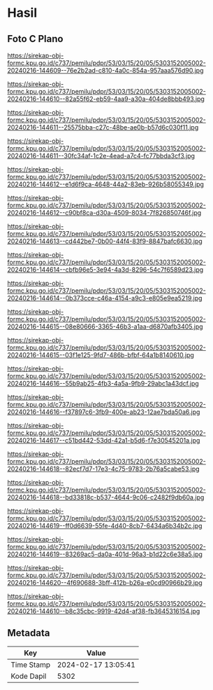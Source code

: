 # Hasil

## Foto C Plano

https://sirekap-obj-formc.kpu.go.id/c737/pemilu/pdpr/53/03/15/20/05/5303152005002-20240216-144609--76e2b2ad-c810-4a0c-854a-957aaa576d90.jpg

https://sirekap-obj-formc.kpu.go.id/c737/pemilu/pdpr/53/03/15/20/05/5303152005002-20240216-144610--82a55f62-eb59-4aa9-a30a-404de8bbb493.jpg

https://sirekap-obj-formc.kpu.go.id/c737/pemilu/pdpr/53/03/15/20/05/5303152005002-20240216-144611--25575bba-c27c-48be-ae0b-b57d6c030f11.jpg

https://sirekap-obj-formc.kpu.go.id/c737/pemilu/pdpr/53/03/15/20/05/5303152005002-20240216-144611--30fc34af-1c2e-4ead-a7c4-fc77bbda3cf3.jpg

https://sirekap-obj-formc.kpu.go.id/c737/pemilu/pdpr/53/03/15/20/05/5303152005002-20240216-144612--e1d6f9ca-4648-44a2-83eb-926b58055349.jpg

https://sirekap-obj-formc.kpu.go.id/c737/pemilu/pdpr/53/03/15/20/05/5303152005002-20240216-144612--c90bf8ca-d30a-4509-8034-7f826850746f.jpg

https://sirekap-obj-formc.kpu.go.id/c737/pemilu/pdpr/53/03/15/20/05/5303152005002-20240216-144613--cd442be7-0b00-44f4-83f9-8847bafc6630.jpg

https://sirekap-obj-formc.kpu.go.id/c737/pemilu/pdpr/53/03/15/20/05/5303152005002-20240216-144614--cbfb96e5-3e94-4a3d-8296-54c7f6589d23.jpg

https://sirekap-obj-formc.kpu.go.id/c737/pemilu/pdpr/53/03/15/20/05/5303152005002-20240216-144614--0b373cce-c46a-4154-a9c3-e805e9ea5219.jpg

https://sirekap-obj-formc.kpu.go.id/c737/pemilu/pdpr/53/03/15/20/05/5303152005002-20240216-144615--08e80666-3365-46b3-a1aa-d6870afb3405.jpg

https://sirekap-obj-formc.kpu.go.id/c737/pemilu/pdpr/53/03/15/20/05/5303152005002-20240216-144615--03f1e125-9fd7-486b-bfbf-64a1b8140610.jpg

https://sirekap-obj-formc.kpu.go.id/c737/pemilu/pdpr/53/03/15/20/05/5303152005002-20240216-144616--55b9ab25-4fb3-4a5a-9fb9-29abc1a43dcf.jpg

https://sirekap-obj-formc.kpu.go.id/c737/pemilu/pdpr/53/03/15/20/05/5303152005002-20240216-144616--f37897c6-3fb9-400e-ab23-12ae7bda50a6.jpg

https://sirekap-obj-formc.kpu.go.id/c737/pemilu/pdpr/53/03/15/20/05/5303152005002-20240216-144617--c51bd442-53dd-42a1-b5d6-f7e30545201a.jpg

https://sirekap-obj-formc.kpu.go.id/c737/pemilu/pdpr/53/03/15/20/05/5303152005002-20240216-144618--82ecf7d7-17e3-4c75-9783-2b76a5cabe53.jpg

https://sirekap-obj-formc.kpu.go.id/c737/pemilu/pdpr/53/03/15/20/05/5303152005002-20240216-144618--bd33818c-b537-4644-9c06-c2482f9db60a.jpg

https://sirekap-obj-formc.kpu.go.id/c737/pemilu/pdpr/53/03/15/20/05/5303152005002-20240216-144619--ff0d6639-55fe-4d40-8cb7-6434a6b34b2c.jpg

https://sirekap-obj-formc.kpu.go.id/c737/pemilu/pdpr/53/03/15/20/05/5303152005002-20240216-144619--83269ac5-da0a-401d-96a3-b1d22c6e38a5.jpg

https://sirekap-obj-formc.kpu.go.id/c737/pemilu/pdpr/53/03/15/20/05/5303152005002-20240216-144620--4f690688-3bff-412b-b26a-e0cd90966b29.jpg

https://sirekap-obj-formc.kpu.go.id/c737/pemilu/pdpr/53/03/15/20/05/5303152005002-20240216-144610--b8c35cbc-9919-42d4-af38-fb3645316154.jpg


## Metadata

| Key        | Value               |
| ---------- | ------------------- |
| Time Stamp | 2024-02-17 13:05:41 |
| Kode Dapil | 5302                |



